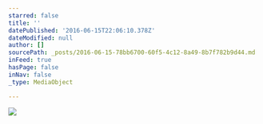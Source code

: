 ```yaml
---
starred: false
title: ''
datePublished: '2016-06-15T22:06:10.378Z'
dateModified: null
author: []
sourcePath: _posts/2016-06-15-78bb6700-60f5-4c12-8a49-8b7f782b9d44.md
inFeed: true
hasPage: false
inNav: false
_type: MediaObject

---
```

![](https://the-grid-user-content.s3-us-west-2.amazonaws.com/f95056d7-cb66-474a-b066-abc483b50c6d.jpg)